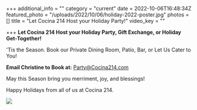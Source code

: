 +++
additional_info = ""
category = "current"
date = 2022-10-06T16:48:34Z
featured_photo = "/uploads/2022/10/06/holiday-2022-poster.jpg"
photos = []
title = "Let Cocina 214 Host your Holiday Party!"
video_key = ""

+++
**Let Cocina 214 Host your Holiday Party, Gift Exchange, or Holiday Get-Together!**

'Tis the Season. Book our Private Dining Room, Patio, Bar, or Let Us Cater to You!

**Email Christine to Book at:** Party@Cocina214.com

May this Season bring you merriment, joy, and blessings!

Happy Holidays from all of us at Cocina 214.

![](/uploads/2022/10/06/employee-pic-3_2022_for-web.jpg)